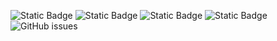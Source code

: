 ![Static Badge](https://img.shields.io/badge/blacklists-60-000000) ![Static Badge](https://img.shields.io/badge/blacklisted-2690221-cc0000) ![Static Badge](https://img.shields.io/badge/whitelisted-2245-00CC00) ![Static Badge](https://img.shields.io/badge/streaming_blacklist-28107-000000) ![GitHub issues](https://img.shields.io/github/issues/fabriziosalmi/blacklists)
